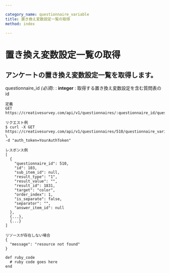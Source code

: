 ```yaml
---

category_name: questionnaire_variable
title: 置き換え変数設定一覧の取得
method: index

---
```


# 置き換え変数設定一覧の取得

## アンケートの置き換え変数設定一覧を取得します。

questionnaire_id _(必須)_:
: __integer__
: 取得する置き換え変数設定を含む質問表のid

~~~
定義
GET https://creativesurvey.com/api/v1/questionnaires/:questionnaire_id/questionnaire_variables

リクエスト例
$ curl -X GET https://creativesurvey.com/api/v1/questionnaires/510/questionnaire_variables \
-d "auth_token=YourAuthToken"

レスポンス例
[
  {
    "questionnaire_id": 510,
    "id": 103,
    "sub_item_id": null,
    "result_type": "1",
    "result_value": "",
    "result_id": 1831,
    "target": "color",
    "order_index": 1,
    "is_separate": false,
    "separator": "",
    "answer_item_id": null
  },
  {...},
  {...}
]

リソースが存在しない場合
{
  "message": "resource not found"
}
~~~

~~~
def ruby_code
  # ruby code goes here
end
~~~

